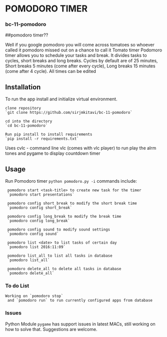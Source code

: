 # POMODORO TIMER
### bc-11-pomodoro

##pomodoro timer??

Well if you google pomodoro you will come across tomatoes so whoever called it pomodoro missed out on a chance to call it Tomato timer
Podomoro timer allows you to schedule your tasks and break. It divides tasks to cycles, short breaks and long breaks.
Cycles by default are of 25 minutes, Short breaks 5 minutes (come after every cycle), Long breaks 15 minutes (come after 4 cycle). 
All times can be edited

## Installation

To run the app install and initialize virtual environment.

	clone repository
	`git clone https://github.com/sirjmkitavi/bc-11-pomodoro`

	cd into the directory
	`cd bc-11-pomodoro`

	Run pip install to install requirements
	`pip install -r requirements.txt`

Uses cvlc - command line vlc (comes with vlc player) to run play the alrm tones and pygame to display countdown timer

## Usage

Run Pomodoro timer `python pomodoro.py -i`
commands include:

     pomodoro start <task-title> to create new task for the timer 
     `pomodoro start presentations` 
     
     pomodoro config short_break to modify the short break time 
     `pomodoro config short_break`

     pomodoro config long_break to modify the break time
     `pomodoro config long_break`

     pomodoro config sound to modify sound settings
     `pomodoro config sound`

     pomodoro list <date> to list tasks of certain day
     `pomodoro list 2016:11:09`

     pomodoro list_all to list all tasks in database
     `pomodoro list_all`

     pomodoro delete_all to delete all tasks in database
     `pomodoro delete_all`


### To do List

	Working on `pomodoro stop`
     and `pomodoro run` to run currently configured apps from database

### Issues

Python Module `pygame` has support issues in latest MACs, still working on how to solve that. Suggestions are welcome.